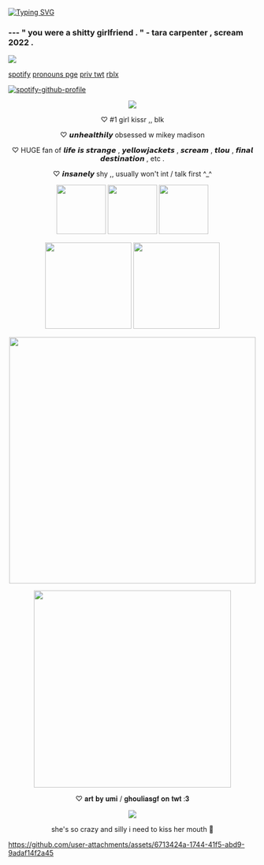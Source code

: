 [![Typing SVG](https://readme-typing-svg.demolab.com?font=Fira+Code&size=26&pause=1000&color=FFFFFF&center=true&vCenter=true&width=435&lines=%22+welcome+to+%F0%9D%90%9A%F0%9D%90%9C%F0%9D%90%AD+%F0%9D%9F%91+.+%22)](https://git.io/typing-svg)


###  --- **" you were a shitty girlfriend . " - tara carpenter , scream 2022 .**

![](https://komarev.com/ghpvc/?username=ambrfreeman&style=flat&color=3d3d3d&label=clicks&abbreviated=true)

[spotify](https://open.spotify.com/user/rh2oqnubvlstyhpsucgotorqs) [pronouns pge](https://pronouns.cc/@animalwhisperer) [priv twt](https://x.com/pickingflowrss) [rblx](https://www.roblox.com/users/1681193139/profile?friendshipSourceType=PlayerSearch)


[![spotify-github-profile](https://spotify-github-profile.kittinanx.com/api/view?uid=rh2oqnubvlstyhpsucgotorqs&cover_image=true&theme=novatorem&show_offline=false&background_color=0a0c10&interchange=false&bar_color=564e4e&bar_color_cover=false)](https://github.com/kittinan/spotify-github-profile)



<p align="center"><img src="https://github.com/user-attachments/assets/ec084f29-28b9-4f3e-a571-8238fa5c41f3"</p>



<p align="center">♡   #1 girl kissr ,, blk</p>

<p align="center">♡   𝙪𝙣𝙝𝙚𝙖𝙡𝙩𝙝𝙞𝙡𝙮 obsessed w mikey madison</p>

<p align="center">♡   HUGE fan of 𝙡𝙞𝙛𝙚 𝙞𝙨 𝙨𝙩𝙧𝙖𝙣𝙜𝙚 , 𝙮𝙚𝙡𝙡𝙤𝙬𝙟𝙖𝙘𝙠𝙚𝙩𝙨 , 𝙨𝙘𝙧𝙚𝙖𝙢 , 𝙩𝙡𝙤𝙪 , 𝙛𝙞𝙣𝙖𝙡 𝙙𝙚𝙨𝙩𝙞𝙣𝙖𝙩𝙞𝙤𝙣 , etc .</p>

 <p align="center">♡   𝙞𝙣𝙨𝙖𝙣𝙚𝙡𝙮 shy ,, usually won't int / talk first ^_^</p>


<p align="center"><img src="https://github.com/user-attachments/assets/b69619c0-d552-4e3a-b3d9-8d0d8af2d985" width="100"/>  <img src="https://github.com/user-attachments/assets/338f35d0-e901-41b0-9f56-0c122480fb2c" width="100"/> <img src="https://github.com/user-attachments/assets/8b10d518-0d2d-433d-8937-2199a19ed9f3" width="100"/>

<p align="center"><img src="https://github.com/user-attachments/assets/d2a64a3b-f882-4538-b4df-7e2ecf69727d" width="175"/> <img src="https://github.com/user-attachments/assets/116b352c-77e9-401f-8a50-f2efca53b711" width="175"/>

<p align="center"><img src="https://github.com/user-attachments/assets/23d3e57d-cdb2-4b2c-bba2-d3e7245c9e59" width="500"/>   



<p align="center"><img src="https://github.com/user-attachments/assets/55ade786-e240-4352-85ae-7f2025f7a8f2" width="400"/>

<p align="center">♡   𝐚𝐫𝐭 𝐛𝐲 𝐮𝐦𝐢 / 𝐠𝐡𝐨𝐮𝐥𝐢𝐚𝐬𝐠𝐟 𝐨𝐧 𝐭𝐰𝐭 :𝟑</p>


<p align="center"><img src="https://github.com/user-attachments/assets/5687fb39-dc40-4d33-8b34-dbb85a2067ea"</p>


<p align="center">she's so crazy and silly i need to kiss her mouth 🔽</p>


https://github.com/user-attachments/assets/6713424a-1744-41f5-abd9-9adaf14f2a45


